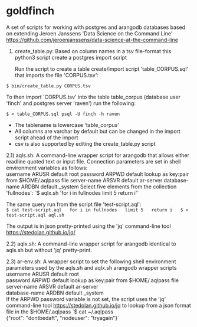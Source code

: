 # goldfinch
A set of scripts for working with postgres and arangodb databases based on extending Jeroen Janssens 'Data Science on the Command Line' https://github.com/jeroenjanssens/data-science-at-the-command-line  

1) create_table.py: Based on column names in a tsv file-format this python3 script create a postgres import script 

   Run the script to create a table create/import script 'table_CORPUS.sql' that imports the file 'CORPUS.tsv':

`$ bin/create_table.py CORPUS.tsv`

   To then import 'CORPUS.tsv' into the table table_corpus (database user 'finch' and postgres server 'raven') run the following:

`$ < table_CORPUS.sql psql -U finch -h raven` 

  * The tablename is lowercase 'table_corpus' 
  * All columns are varchar by default but can be changed in the import script ahead of the import
  * csv is also supported by editing the create_table.py script

2.1) aqls.sh: A command-line wrapper script for arangodb that allows either readline quoted text or input file. Connection parameters are set in shell environment variables as follows:  
   username      ARUSR default root
   password      ARPWD default lookup as key:pair from $HOME/.aqlpass file
   server-name   ARSVR default ar-server
   database-name ARDBN default _system  
   Select five elements from the collection 'fullnodes':  
`$ aqlx.sh 'for i in fullnodes limit 5 return i'`  

   The same query run from the script file 'test-script.aql':  
`$ cat test-script.aql  
for i in fullnodes  
limit 5  
return i  
 $ < test-script.aql aql.sh`  

   The output is in json pretty-printed using the 'jq' command-line tool https://stedolan.github.io/jq/

2.2) aqlx.sh: A command-line wrapper script for arangodb identical to aqls.sh but without 'jq' pretty-print.  

2.3) ar-env.sh: A wrapper script to set the following shell environment parameters used by the aqls.sh and aqlx.sh arangodb wrapper scripts   
   username      ARUSR default root  
   password      ARPWD default lookup as key:pair from $HOME/.aqlpass file  
   server-name   ARSVR default ar-server  
   database-name ARDBN default _system  
   If the ARPWD password variable is not set, the script uses the 'jq' command-line tool https://stedolan.github.io/jq to lookup from a json format file in the $HOME/.aqlpass  
`$ cat ~/.aqlpass   
{"root": "dontbedaft", "nodeuser": "tryagain"}`  